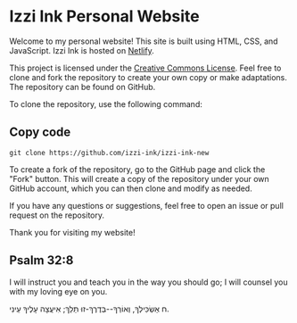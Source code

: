 # Izzi Ink Personal Website

Welcome to my personal website! This site is built using HTML, CSS, and JavaScript.
Izzi Ink is hosted on [Netlify](https://www.netlify.com/).

This project is licensed under the [Creative Commons License](https://creativecommons.org/licenses/by-nc/4.0/). Feel free to clone and fork the repository to create your own copy or make adaptations. The repository can be found on GitHub.

To clone the repository, use the following command:

## Copy code

`git clone https://github.com/izzi-ink/izzi-ink-new`

To create a fork of the repository, go to the GitHub page and click the "Fork" button. This will create a copy of the repository under your own GitHub account, which you can then clone and modify as needed.

If you have any questions or suggestions, feel free to open an issue or pull request on the repository.

Thank you for visiting my website!

## Psalm 32:8 

I will instruct you and teach you in the way you should go;
    I will counsel you with my loving eye on you.

 ח  אַשְׂכִּילְךָ, וְאוֹרְךָ--בְּדֶרֶךְ-זוּ תֵלֵךְ;    אִיעֲצָה עָלֶיךָ עֵינִי.


